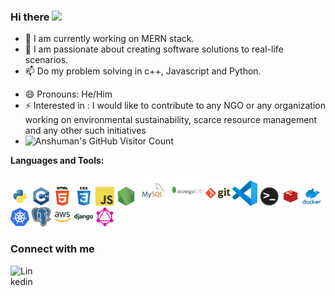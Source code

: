  ### Hi there <img src="https://github.com/TheDudeThatCode/TheDudeThatCode/blob/master/Assets/Hi.gif" width="20px">&nbsp;

 - 🔭 I am currently working on MERN stack.
 - 🌱 I am passionate about creating software solutions to real-life scenarios.
 - 📫 Do my problem solving in c++, Javascript and Python.
 
<!-- ![Anshuman's GitHub stats](https://github-readme-stats.vercel.app/api?username=Anshumanformal&show_icons=true&count_private=true&theme=jolly&include_all_commits=true&hide_title=true)
<br />
[![Top Langs](https://github-readme-stats.vercel.app/api/top-langs/?username=Anshumanformal&layout=compact&theme=omni&card_width=445)](https://github.com/Anshumanformal)
<br > -->

<!--
**Anshumanformal/Anshumanformal** is a ✨ _special_ ✨ repository because its `README.md` (this file) appears on your GitHub profile.

Here are some ideas to get you started:

### - 🔭 I’m currently working on MEAN stack technology
### - 🌱 I’m currently learning React
- 👯 I’m looking to collaborate on Frontend/Backend projects
- 🤔 I’m looking for help with ReactJS/any Frontend stack
<!-- - 💬 Ask me about  -->
<!-- - 📫 How to reach me: ... -->
- 😄 Pronouns: He/Him
- ⚡ Interested in : I would like to contribute to any NGO or any organization working on environmental sustainability, scarce resource management and any other such initiatives 
- <img src="https://komarev.com/ghpvc/?username=Anshumanformal&color=green" alt="Anshuman's GitHub Visitor Count"/>

**Languages and Tools:**  

<code><img title="Python" height="30" src="https://raw.githubusercontent.com/github/explore/80688e429a7d4ef2fca1e82350fe8e3517d3494d/topics/python/python.png"></code>
<code><img title="C++" height="30" src="https://raw.githubusercontent.com/github/explore/80688e429a7d4ef2fca1e82350fe8e3517d3494d/topics/cpp/cpp.png"></code>
<code><img title="HTML" height="30" src="https://raw.githubusercontent.com/github/explore/80688e429a7d4ef2fca1e82350fe8e3517d3494d/topics/html/html.png"></code>
<code><img title="CSS" height="30" src="https://raw.githubusercontent.com/github/explore/5c058a388828bb5fde0bcafd4bc867b5bb3f26f3/topics/css/css.png"></code>
<code><img title="JavaScript" height="30" src="https://raw.githubusercontent.com/github/explore/80688e429a7d4ef2fca1e82350fe8e3517d3494d/topics/javascript/javascript.png"></code>
<code><img title="NodeJS" height="30" src="https://raw.githubusercontent.com/github/explore/80688e429a7d4ef2fca1e82350fe8e3517d3494d/topics/nodejs/nodejs.png"></code>
<code><img title="MySQL" height="50" src="https://raw.githubusercontent.com/github/explore/80688e429a7d4ef2fca1e82350fe8e3517d3494d/topics/mysql/mysql.png"></code>
<code><img title="MongoDB" height="50" src="https://raw.githubusercontent.com/github/explore/80688e429a7d4ef2fca1e82350fe8e3517d3494d/topics/mongodb/mongodb.png"></code>
<code><img title="Git" height="40" src="https://raw.githubusercontent.com/github/explore/80688e429a7d4ef2fca1e82350fe8e3517d3494d/topics/git/git.png"></code>
<code><img title="VSCode" height="40" src="https://raw.githubusercontent.com/github/explore/80688e429a7d4ef2fca1e82350fe8e3517d3494d/topics/visual-studio-code/visual-studio-code.png"></code>
<code><img title="Terminal" height="30" src="https://raw.githubusercontent.com/github/explore/80688e429a7d4ef2fca1e82350fe8e3517d3494d/topics/terminal/terminal.png"></code>
<code><img title="Redis" height="30" src="https://raw.githubusercontent.com/github/explore/80688e429a7d4ef2fca1e82350fe8e3517d3494d/topics/redis/redis.png"></code>
<code><img title="Docker" height="30" src="https://raw.githubusercontent.com/github/explore/80688e429a7d4ef2fca1e82350fe8e3517d3494d/topics/docker/docker.png"></code>
<code><img title="Kubernetes" height="30" src="https://raw.githubusercontent.com/github/explore/80688e429a7d4ef2fca1e82350fe8e3517d3494d/topics/kubernetes/kubernetes.png"></code>
<code><img title="PostgreSQL" height="30" src="https://raw.githubusercontent.com/github/explore/80688e429a7d4ef2fca1e82350fe8e3517d3494d/topics/postgresql/postgresql.png"></code>
<code><img title="AWS" height="30" src="https://raw.githubusercontent.com/github/explore/80688e429a7d4ef2fca1e82350fe8e3517d3494d/topics/aws/aws.png"></code>
<code><img title="Django" height="30" src="https://raw.githubusercontent.com/github/explore/80688e429a7d4ef2fca1e82350fe8e3517d3494d/topics/django/django.png"></code>
<code><img title="GraphQL" height="30" src="https://raw.githubusercontent.com/github/explore/80688e429a7d4ef2fca1e82350fe8e3517d3494d/topics/graphql/graphql.png"></code>

### Connect with me
<img title="Linkedin" align="left" width="40px" src="https://img.icons8.com/fluent/48/000000/linkedin.png" href="https://www.linkedin.com/in/anshuman-ranjan-formal" target="_blank" rel="noopener noreferrer" />
<!-- [<img title="Mail to Anshuman" align="left" width="40px" src="https://img.icons8.com/fluent/48/000000/gmail--v2.png" />](mailto:anshumanformal@gmail.com)
[<img title="Visit Anshuman's Portfolio" align="left" width="40px" src="https://img.icons8.com/fluency/50/000000/resume-website.png" />](https://anshuman-ranjan-portfolio.netlify.app/)
[<img title="Gitzilla: Here, you'll get to see various Github repos" align="left" width="40px" src="https://img.icons8.com/nolan/64/git.png" />](https://gitzilla.netlify.app/users/Anshumanformal)
[<img title="LinkTree profile" align="left" width="40px" src="https://img.icons8.com/color/50/000000/linktree.png" />](https://linktr.ee/anshuman_ranjan)
[<img title="AboutMe profile" align="left" width="40px" src="https://img.icons8.com/external-flaticons-flat-flat-icons/64/000000/external-software-developer-digital-nomading-relocation-flaticons-flat-flat-icons.png" />](https://about.me/anshumanranjan) -->


<!-- [![ReadMe Card](https://github-readme-stats.vercel.app/api/pin/?username=Anshumanformal&repo=NodeJS-and-JavaScript&theme=radical)](https://github.com/Anshumanformal/NodeJS-and-JavaScript)
[![ReadMe Card](https://github-readme-stats.vercel.app/api/pin/?username=Anshumanformal&repo=CPP&theme=radical)](https://github.com/Anshumanformal/CPP/tree/master)
<br >
[![ReadMe Card](https://github-readme-stats.vercel.app/api/pin/?username=Anshumanformal&repo=ecommerce-web-app&theme=radical)](https://github.com/Anshumanformal/ecommerce-web-app)
[![ReadMe Card](https://github-readme-stats.vercel.app/api/pin/?username=Anshumanformal&repo=NodeJS-and-JavaScript&theme=radical)](https://github.com/Anshumanformal/NodeJS-and-JavaScript/tree/main/NodeJS-and-JavaScript) -->
